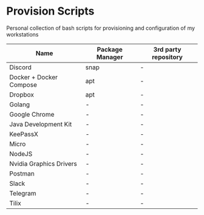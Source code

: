 # Provision Scripts
Personal collection of bash scripts for provisioning and configuration of my workstations

|Name|Package Manager|3rd party repository|
|----|---------------|--------------------|
|Discord|snap|-|
|Docker + Docker Compose|apt|-|
|Dropbox|apt|-|
|Golang|-|-
|Google Chrome|-|-|
|Java Development Kit|-|-|
|KeePassX|-|-|
|Micro|-|-|
|NodeJS|-|-|
|Nvidia Graphics Drivers|-|-|
|Postman|-|-|
|Slack|-|-|
|Telegram|-|-|
|Tilix|-|-|